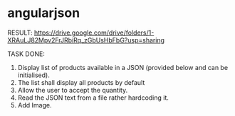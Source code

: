 # angularjson
 
 RESULT: https://drive.google.com/drive/folders/1-XRAuLJ82Mpv2FrJRbiRq_zGbUsHbFbG?usp=sharing
 
 TASK DONE:
  1. Display list of products available in a JSON (provided below and can be initialised).
  2. The list shall display all products by default
  3. Allow the user to accept the quantity. 
  4. Read the JSON text from a file rather hardcoding it. 
  5. Add Image.
